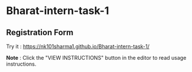# Bharat-intern-task-1

## Registration Form
  
  
Try it : https://nk101sharma1.github.io/Bharat-intern-task-1/

**Note** : Click the "VIEW INSTRUCTIONS" button in the editor to read usage instructions.
